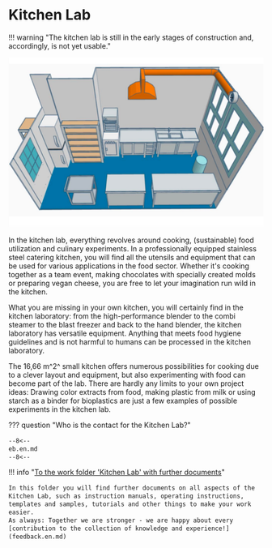 # Kitchen Lab

!!! warning "The kitchen lab is still in the early stages of construction and, accordingly, is not yet usable."

![A 3D model representing the planning for our future kitchen lab. @RUB-Makerspace: Küchenlabor (CC BY-SA 4.0)](medien/RUB-Makerspace_Kuechenlabor_CC-BY-SA-40.jpg)

In the kitchen lab, everything revolves around cooking, (sustainable) food utilization and culinary experiments. In a professionally equipped stainless steel catering kitchen, you will find all the utensils and equipment that can be used for various applications in the food sector. Whether it's cooking together as a team event, making chocolates with specially created molds or preparing vegan cheese, you are free to let your imagination run wild in the kitchen.  

What you are missing in your own kitchen, you will certainly find in the kitchen laboratory: from the high-performance blender to the combi steamer to the blast freezer and back to the hand blender, the kitchen laboratory has versatile equipment. Anything that meets food hygiene guidelines and is not harmful to humans can be processed in the kitchen laboratory. 


The 16,66 m^2^ small kitchen offers numerous possibilities for cooking due to a clever layout and equipment, but also experimenting with food can become part of the lab. There are hardly any limits to your own project ideas: Drawing color extracts from food, making plastic from milk or using starch as a binder for bioplastics are just a few examples of possible experiments in the kitchen lab. 

??? question "Who is the contact for the Kitchen Lab?"
	
	--8<--
	eb.en.md
	--8<--

!!! info "[To the work folder 'Kitchen Lab' with further documents](https://ruhr-uni-bochum.sciebo.de/s/VuFDh7eChe6z1v7?path=%2FKüchenlabor)"

    In this folder you will find further documents on all aspects of the Kitchen Lab, such as instruction manuals, operating instructions, templates and samples, tutorials and other things to make your work easier. 
    As always: Together we are stronger - we are happy about every [contribution to the collection of knowledge and experience!](feedback.en.md)